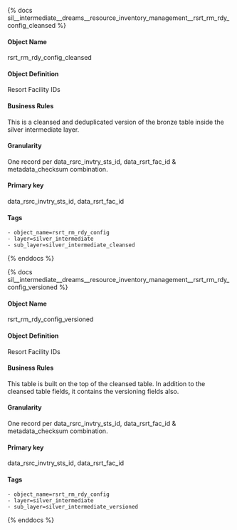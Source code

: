 {% docs sil__intermediate__dreams__resource_inventory_management__rsrt_rm_rdy_config_cleansed %}

#### Object Name
rsrt_rm_rdy_config_cleansed

#### Object Definition
Resort Facility IDs

#### Business Rules
This is a cleansed and deduplicated version of the bronze table inside the silver intermediate layer.

#### Granularity
One record per data_rsrc_invtry_sts_id, data_rsrt_fac_id & metadata_checksum combination.

#### Primary key
data_rsrc_invtry_sts_id, data_rsrt_fac_id

#### Tags
    - object_name=rsrt_rm_rdy_config
    - layer=silver_intermediate
    - sub_layer=silver_intermediate_cleansed

{% enddocs %}

{% docs sil__intermediate__dreams__resource_inventory_management__rsrt_rm_rdy_config_versioned %}

#### Object Name
rsrt_rm_rdy_config_versioned

#### Object Definition
Resort Facility IDs

#### Business Rules
This table is built on the top of the cleansed table. In addition to the cleansed table fields, it contains the versioning fields also.

#### Granularity
One record per data_rsrc_invtry_sts_id, data_rsrt_fac_id & metadata_checksum combination.

#### Primary key
data_rsrc_invtry_sts_id, data_rsrt_fac_id

#### Tags
    - object_name=rsrt_rm_rdy_config
    - layer=silver_intermediate
    - sub_layer=silver_intermediate_versioned

{% enddocs %}